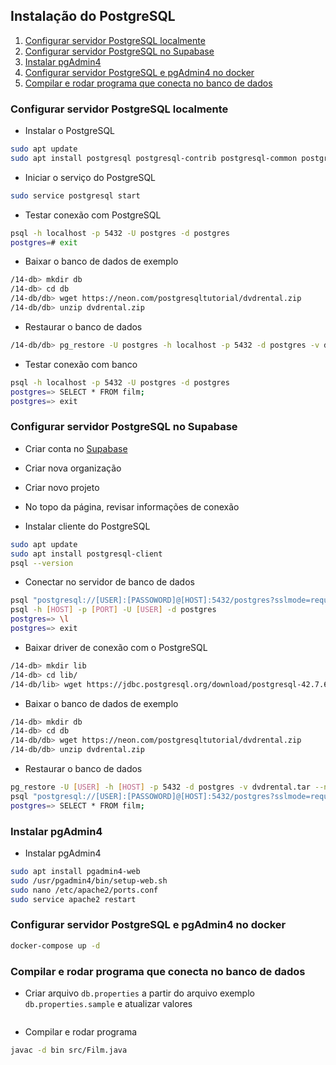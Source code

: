 ## Instalação do PostgreSQL

1. [Configurar servidor PostgreSQL localmente](#configurar-servidor-postgresql-localmente)
1. [Configurar servidor PostgreSQL no Supabase](#configurar-servidor-postgresql-no-supabase)
1. [Instalar pgAdmin4](#instalar-pgadmin4)
1. [Configurar servidor PostgreSQL e pgAdmin4 no docker](#configurar-servidor-postgresql-e-pgadmin4-no-docker)
1. [Compilar e rodar programa que conecta no banco de dados](#compilar-e-rodar-programa-que-conecta-no-banco-de-dados)

### Configurar servidor PostgreSQL localmente

- Instalar o PostgreSQL
```bash
sudo apt update
sudo apt install postgresql postgresql-contrib postgresql-common postgresql-client
```

- Iniciar o serviço do PostgreSQL
```bash
sudo service postgresql start
```

- Testar conexão com PostgreSQL
```bash
psql -h localhost -p 5432 -U postgres -d postgres
postgres=# exit
```

- Baixar o banco de dados de exemplo
```bash
/14-db> mkdir db
/14-db> cd db
/14-db/db> wget https://neon.com/postgresqltutorial/dvdrental.zip
/14-db/db> unzip dvdrental.zip
```

- Restaurar o banco de dados
```bash
/14-db/db> pg_restore -U postgres -h localhost -p 5432 -d postgres -v dvdrental.tar --no-owner --clean --if-exists
```

- Testar conexão com banco
```bash
psql -h localhost -p 5432 -U postgres -d postgres
postgres=> SELECT * FROM film;
postgres=> exit
```

### Configurar servidor PostgreSQL no Supabase

- Criar conta no [Supabase](https://supabase.com/)

- Criar nova organização

- Criar novo projeto

- No topo da página, revisar informações de conexão

- Instalar cliente do PostgreSQL
```bash
sudo apt update
sudo apt install postgresql-client
psql --version
```

- Conectar no servidor de banco de dados
```bash
psql "postgresql://[USER]:[PASSOWORD]@[HOST]:5432/postgres?sslmode=require"
psql -h [HOST] -p [PORT] -U [USER] -d postgres
postgres=> \l
postgres=> exit
```

- Baixar driver de conexão com o PostgreSQL
```bash
/14-db> mkdir lib
/14-db> cd lib/
/14-db/lib> wget https://jdbc.postgresql.org/download/postgresql-42.7.6.jar
```

- Baixar o banco de dados de exemplo
```bash
/14-db> mkdir db
/14-db> cd db
/14-db/db> wget https://neon.com/postgresqltutorial/dvdrental.zip
/14-db/db> unzip dvdrental.zip
```

- Restaurar o banco de dados
```bash
pg_restore -U [USER] -h [HOST] -p 5432 -d postgres -v dvdrental.tar --no-owner --clean --if-exists
psql "postgresql://[USER]:[PASSOWORD]@[HOST]:5432/postgres?sslmode=require"
postgres=> SELECT * FROM film;
```

### Instalar pgAdmin4

- Instalar pgAdmin4
```bash
sudo apt install pgadmin4-web
sudo /usr/pgadmin4/bin/setup-web.sh
sudo nano /etc/apache2/ports.conf
sudo service apache2 restart
```

### Configurar servidor PostgreSQL e pgAdmin4 no docker
```bash
docker-compose up -d
```

### Compilar e rodar programa que conecta no banco de dados

- Criar arquivo `db.properties` a partir do arquivo exemplo `db.properties.sample` e atualizar valores
```bash
```

- Compilar e rodar programa
```bash
javac -d bin src/Film.java

```

